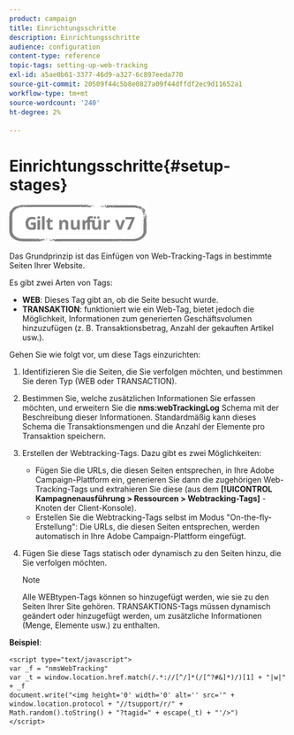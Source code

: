 ```yaml
---
product: campaign
title: Einrichtungsschritte
description: Einrichtungsschritte
audience: configuration
content-type: reference
topic-tags: setting-up-web-tracking
exl-id: a5ae0b61-3377-46d9-a327-6c897eeda770
source-git-commit: 20509f44c5b8e0827a09f44dffdf2ec9d11652a1
workflow-type: tm+mt
source-wordcount: '240'
ht-degree: 2%

---
```


# Einrichtungsschritte{#setup-stages}

![](../../assets/v7-only.svg)

Das Grundprinzip ist das Einfügen von Web-Tracking-Tags in bestimmte Seiten Ihrer Website.

Es gibt zwei Arten von Tags:

* **WEB**: Dieses Tag gibt an, ob die Seite besucht wurde.
* **TRANSAKTION**: funktioniert wie ein Web-Tag, bietet jedoch die Möglichkeit, Informationen zum generierten Geschäftsvolumen hinzuzufügen (z. B. Transaktionsbetrag, Anzahl der gekauften Artikel usw.).

Gehen Sie wie folgt vor, um diese Tags einzurichten:

1. Identifizieren Sie die Seiten, die Sie verfolgen möchten, und bestimmen Sie deren Typ (WEB oder TRANSACTION).
1. Bestimmen Sie, welche zusätzlichen Informationen Sie erfassen möchten, und erweitern Sie die **nms:webTrackingLog** Schema mit der Beschreibung dieser Informationen. Standardmäßig kann dieses Schema die Transaktionsmengen und die Anzahl der Elemente pro Transaktion speichern.
1. Erstellen der Webtracking-Tags. Dazu gibt es zwei Möglichkeiten:

   * Fügen Sie die URLs, die diesen Seiten entsprechen, in Ihre Adobe Campaign-Plattform ein, generieren Sie dann die zugehörigen Web-Tracking-Tags und extrahieren Sie diese (aus dem **[!UICONTROL Kampagnenausführung > Ressourcen > Webtracking-Tags]** -Knoten der Client-Konsole).
   * Erstellen Sie die Webtracking-Tags selbst im Modus &quot;On-the-fly-Erstellung&quot;: Die URLs, die diesen Seiten entsprechen, werden automatisch in Ihre Adobe Campaign-Plattform eingefügt.

1. Fügen Sie diese Tags statisch oder dynamisch zu den Seiten hinzu, die Sie verfolgen möchten.

   >[!NOTE]
   >
   >Alle WEBtypen-Tags können so hinzugefügt werden, wie sie zu den Seiten Ihrer Site gehören. TRANSAKTIONS-Tags müssen dynamisch geändert oder hinzugefügt werden, um zusätzliche Informationen (Menge, Elemente usw.) zu enthalten.

**Beispiel**:

```
<script type="text/javascript">
var _f = "nmsWebTracking"
var _t = window.location.href.match(/.*://[^/]*(/[^?#&]*)/)[1] + "|w|" + _f
document.write("<img height='0' width='0' alt='' src='" +
window.location.protocol + "//tsupport/r/" +
Math.random().toString() + "?tagid=" + escape(_t) + "'/>")
</script>
```
